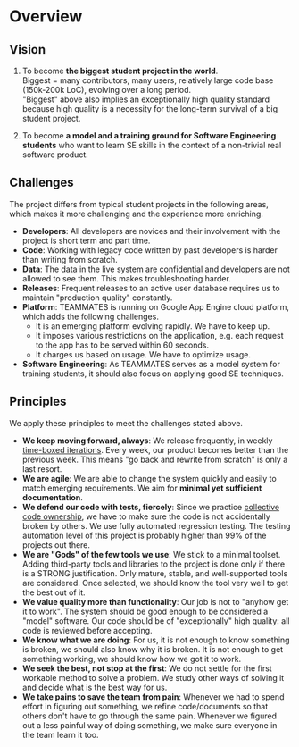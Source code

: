 # Overview

## Vision

1. To become **the biggest student project in the world**.<br>
   Biggest = many contributors, many users, relatively large code base (150k-200k LoC), evolving over a long period.<br>
   "Biggest" above also implies an exceptionally high quality standard because high quality is a necessity for the long-term survival of a big student project.

1. To become **a model and a training ground for Software Engineering students** who want to learn SE skills in the context of a non-trivial real software product.

## Challenges

The project differs from typical student projects in the following areas, which makes it more challenging and the experience more enriching.
+ **Developers**: All developers are novices and their involvement with the project is short term and part time.
+ **Code**: Working with legacy code written by past developers is harder than writing from scratch.
+ **Data**: The data in the live system are confidential and developers are not allowed to see them. This makes troubleshooting harder.
+ **Releases**: Frequent releases to an active user database requires us to maintain "production quality" constantly.
+ **Platform**: TEAMMATES is running on Google App Engine cloud platform, which adds the following challenges.
  - It is an emerging platform evolving rapidly. We have to keep up.
  - It imposes various restrictions on the application, e.g. each request to the app has to be served within 60 seconds.
  - It charges us based on usage. We have to optimize usage.
+ **Software Engineering**: As TEAMMATES serves as a model system for training students, it should also focus on applying good SE techniques.

## Principles

We apply these principles to meet the challenges stated above.
+ **We keep moving forward, always**: We release frequently, in weekly [time-boxed iterations](http://en.wikipedia.org/wiki/Timeboxing). Every week, our product becomes better than the previous week. This means "go back and rewrite from scratch" is only a last resort.
+ **We are agile**: We are able to change the system quickly and easily to match emerging requirements. We aim for **minimal yet sufficient documentation**.
+ **We defend our code with tests, fiercely**: Since we practice [collective code ownership](http://www.extremeprogramming.org/rules/collective.html), we have to make sure the code is not accidentally broken by others. We use fully automated regression testing. The testing automation level of this project is probably higher than 99% of the projects out there.
+ **We are "Gods" of the few tools we use**: We stick to a minimal toolset. Adding third-party tools and libraries to the project is done only if there is a STRONG justification. Only mature, stable, and well-supported tools are considered. Once selected, we should know the tool very well to get the best out of it.
+ **We value quality more than functionality**: Our job is not to "anyhow get it to work". The system should be good enough to be considered a "model" software. Our code should be of "exceptionally" high quality: all code is reviewed before accepting.
+ **We know what we are doing**: For us, it is not enough to know something is broken, we should also know why it is broken. It is not enough to get something working, we should know how we got it to work.
+ **We seek the best, not stop at the first**: We do not settle for the first workable method to solve a problem. We study other ways of solving it and decide what is the best way for us.
+ **We take pains to save the team from pain**: Whenever we had to spend effort in figuring out something, we refine code/documents so that others don't have to go through the same pain. Whenever we figured out a less painful way of doing something, we make sure everyone in the team learn it too.
